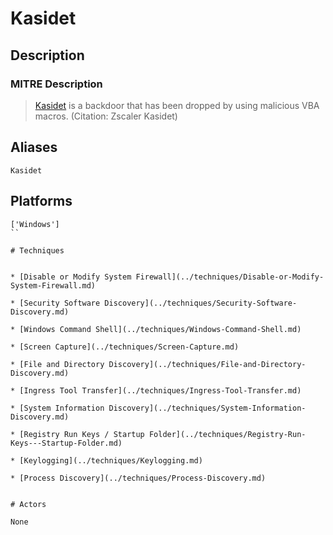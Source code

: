 
# Kasidet

## Description

### MITRE Description

> [Kasidet](https://attack.mitre.org/software/S0088) is a backdoor that has been dropped by using malicious VBA macros. (Citation: Zscaler Kasidet)

## Aliases

```
Kasidet
```

## Platforms

```
['Windows']
``

# Techniques


* [Disable or Modify System Firewall](../techniques/Disable-or-Modify-System-Firewall.md)

* [Security Software Discovery](../techniques/Security-Software-Discovery.md)
    
* [Windows Command Shell](../techniques/Windows-Command-Shell.md)
    
* [Screen Capture](../techniques/Screen-Capture.md)
    
* [File and Directory Discovery](../techniques/File-and-Directory-Discovery.md)
    
* [Ingress Tool Transfer](../techniques/Ingress-Tool-Transfer.md)
    
* [System Information Discovery](../techniques/System-Information-Discovery.md)
    
* [Registry Run Keys / Startup Folder](../techniques/Registry-Run-Keys---Startup-Folder.md)
    
* [Keylogging](../techniques/Keylogging.md)
    
* [Process Discovery](../techniques/Process-Discovery.md)
    

# Actors

None
